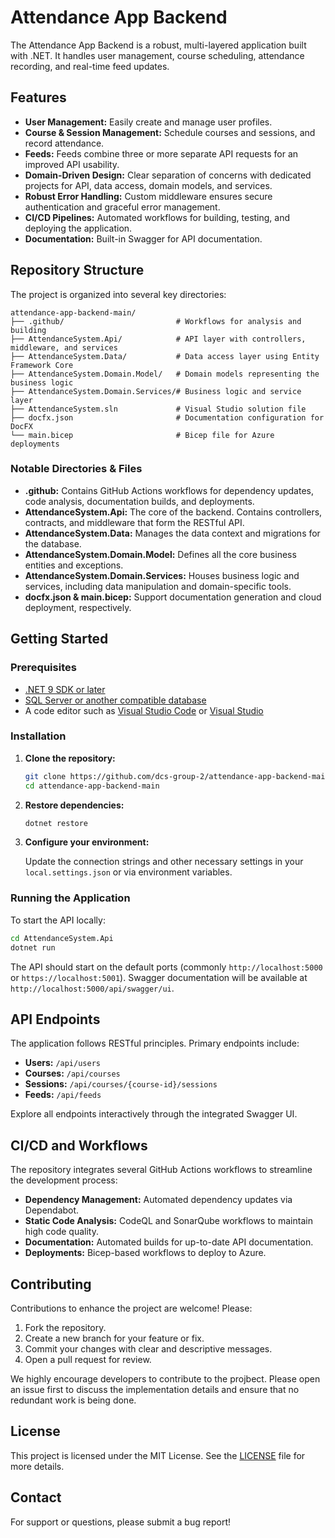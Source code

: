 # Attendance App Backend

The Attendance App Backend is a robust, multi-layered application built with .NET. It handles user management, course scheduling, attendance recording, and real-time feed updates.

## Features

- **User Management:** Easily create and manage user profiles.
- **Course & Session Management:** Schedule courses and sessions, and record attendance.
- **Feeds:** Feeds combine three or more separate API requests for an improved API usability.
- **Domain-Driven Design:** Clear separation of concerns with dedicated projects for API, data access, domain models, and services.
- **Robust Error Handling:** Custom middleware ensures secure authentication and graceful error management.
- **CI/CD Pipelines:** Automated workflows for building, testing, and deploying the application.
- **Documentation:** Built-in Swagger for API documentation.

## Repository Structure

The project is organized into several key directories:

```
attendance-app-backend-main/
├── .github/                         # Workflows for analysis and building
├── AttendanceSystem.Api/            # API layer with controllers, middleware, and services
├── AttendanceSystem.Data/           # Data access layer using Entity Framework Core
├── AttendanceSystem.Domain.Model/   # Domain models representing the business logic
├── AttendanceSystem.Domain.Services/# Business logic and service layer
├── AttendanceSystem.sln             # Visual Studio solution file
├── docfx.json                       # Documentation configuration for DocFX
└── main.bicep                       # Bicep file for Azure deployments
```

### Notable Directories & Files

- **.github:** Contains GitHub Actions workflows for dependency updates, code analysis, documentation builds, and deployments.
- **AttendanceSystem.Api:** The core of the backend. Contains controllers, contracts, and middleware that form the RESTful API.
- **AttendanceSystem.Data:** Manages the data context and migrations for the database.
- **AttendanceSystem.Domain.Model:** Defines all the core business entities and exceptions.
- **AttendanceSystem.Domain.Services:** Houses business logic and services, including data manipulation and domain-specific tools.
- **docfx.json & main.bicep:** Support documentation generation and cloud deployment, respectively.

## Getting Started

### Prerequisites

- [.NET 9 SDK or later](https://dotnet.microsoft.com/download)
- [SQL Server or another compatible database](https://www.microsoft.com/en-us/sql-server)
- A code editor such as [Visual Studio Code](https://code.visualstudio.com/) or [Visual Studio](https://visualstudio.microsoft.com/)

### Installation

1. **Clone the repository:**

   ```bash
   git clone https://github.com/dcs-group-2/attendance-app-backend-main.git
   cd attendance-app-backend-main
   ```

2. **Restore dependencies:**

   ```bash
   dotnet restore
   ```

3. **Configure your environment:**

   Update the connection strings and other necessary settings in your `local.settings.json` or via environment variables.

### Running the Application

To start the API locally:

```bash
cd AttendanceSystem.Api
dotnet run
```

The API should start on the default ports (commonly `http://localhost:5000` or `https://localhost:5001`). Swagger documentation will be available at `http://localhost:5000/api/swagger/ui`.

## API Endpoints

The application follows RESTful principles. Primary endpoints include:

- **Users:** `/api/users`
- **Courses:** `/api/courses`
- **Sessions:** `/api/courses/{course-id}/sessions`
- **Feeds:** `/api/feeds`

Explore all endpoints interactively through the integrated Swagger UI.

## CI/CD and Workflows

The repository integrates several GitHub Actions workflows to streamline the development process:

- **Dependency Management:** Automated dependency updates via Dependabot.
- **Static Code Analysis:** CodeQL and SonarQube workflows to maintain high code quality.
- **Documentation:** Automated builds for up-to-date API documentation.
- **Deployments:** Bicep-based workflows to deploy to Azure.

## Contributing

Contributions to enhance the project are welcome! Please:

1. Fork the repository.
2. Create a new branch for your feature or fix.
3. Commit your changes with clear and descriptive messages.
4. Open a pull request for review.

We highly encourage developers to contribute to the projbect. Please open an issue first to discuss the implementation details and ensure that no redundant work is being done.

## License

This project is licensed under the MIT License. See the [LICENSE](LICENSE) file for more details.

## Contact

For support or questions, please submit a bug report!
